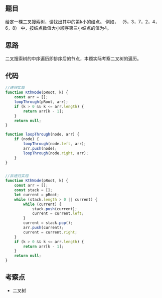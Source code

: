 <!--
 * @Descripttion: 
 * @version: 1.0.0
 * @Author: jimmiezhou
 * @Date: 2020-01-08 09:32:05
 * @LastEditors  : jimmiezhou
 * @LastEditTime : 2020-01-08 09:33:50
 -->
## 题目

给定一棵二叉搜索树，请找出其中的第k小的结点。 例如， （5，3，7，2，4，6，8） 中，按结点数值大小顺序第三小结点的值为4。

## 思路

二叉搜索树的中序遍历即排序后的节点，本题实际考察二叉树的遍历。

## 代码

```js
//递归实现
function KthNode(pRoot, k) {
    const arr = [];
    loopThrough(pRoot, arr);
    if (k > 0 && k <= arr.length) {
        return arr[k - 1];
    }
    return null;
}

function loopThrough(node, arr) {
    if (node) {
        loopThrough(node.left, arr);
        arr.push(node);
        loopThrough(node.right, arr);
    }
}


//非递归实现
function KthNode(pRoot, k) {
    const arr = [];
    const stack = [];
    let current = pRoot;
    while (stack.length > 0 || current) {
        while (current) {
            stack.push(current);
            current = current.left;
        }
        current = stack.pop();
        arr.push(current);
        current = current.right;
    }
    if (k > 0 && k <= arr.length) {
        return arr[k - 1];
    }
    return null;
}
```

## 考察点

- 二叉树